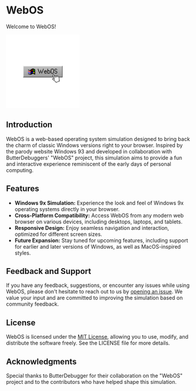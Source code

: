 # WebOS

Welcome to WebOS!

![WebOS Logo](webos.png)

## Introduction

WebOS is a web-based operating system simulation designed to bring back the charm of classic Windows versions right to your browser. Inspired by the parody website Windows 93 and developed in collaboration with ButterDebuggers' "WebOS" project, this simulation aims to provide a fun and interactive experience reminiscent of the early days of personal computing.

## Features

- **Windows 9x Simulation:** Experience the look and feel of Windows 9x operating systems directly in your browser.
- **Cross-Platform Compatibility:** Access WebOS from any modern web browser on various devices, including desktops, laptops, and tablets.
- **Responsive Design:** Enjoy seamless navigation and interaction, optimized for different screen sizes.
- **Future Expansion:** Stay tuned for upcoming features, including support for earlier and later versions of Windows, as well as MacOS-inspired styles.

## Feedback and Support

If you have any feedback, suggestions, or encounter any issues while using WebOS, please don't hesitate to reach out to us by [opening an issue](https://github.com/dvsloth/webos/issues). We value your input and are committed to improving the simulation based on community feedback.

## License

WebOS is licensed under the [MIT License](LICENSE), allowing you to use, modify, and distribute the software freely. See the LICENSE file for more details.

## Acknowledgments

Special thanks to ButterDebugger for their collaboration on the "WebOS" project and to the contributors who have helped shape this simulation.
